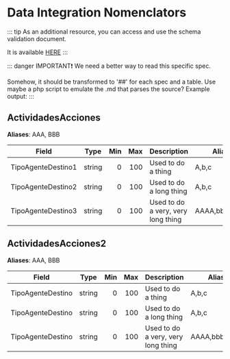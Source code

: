 # Data Integration Nomenclators

::: tip
As an additional resource, you can access and use the schema validation document.

It is available [HERE](http://cloud.uvesolutions.com/)
:::

::: danger IMPORTANT:exclamation:
We need a better way to read this specific spec. 

Somehow, it should be transformed to '##' for each spec and a table. Use maybe a php script to emulate the .md that parses the source?
Example output:
:::

## ActividadesAcciones
**Aliases**:  AAA, BBB

| Field | Type | Min | Max | Description |  Aliases |
| ------------- | ----------- | ----: | ----: | ---- | ----|
| TipoAgenteDestino1 | string | 0 | 100 | Used to do a thing | A,b,c |
| TipoAgenteDestino2 | string | 0 | 100 | Used to do a long thing | A,b,c |
| TipoAgenteDestino3 | string | 0 | 100 | Used to do a very, very long thing | AAAA,bbbb,ccccc |

## ActividadesAcciones2
**Aliases**:  AAA, BBB

| Field | Type | Min | Max | Description |  Aliases |
| ------------- | ----------- | ----: | ----: | ---- | ----|
| TipoAgenteDestino | string | 0 | 100 | Used to do a thing | A,b,c |
| TipoAgenteDestino | string | 0 | 100 | Used to do a long thing | A,b,c |
| TipoAgenteDestino | string | 0 | 100 | Used to do a very, very long thing | AAAA,bbbb,ccccc |

